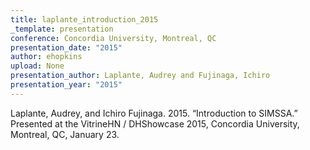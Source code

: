 ```yaml
---
title: laplante_introduction_2015
_template: presentation
conference: Concordia University, Montreal, QC
presentation_date: "2015"
author: ehopkins
upload: None
presentation_author: Laplante, Audrey and Fujinaga, Ichiro
presentation_year: "2015"
---
```

Laplante, Audrey, and Ichiro Fujinaga. 2015. “Introduction to SIMSSA.” Presented at the VitrineHN / DHShowcase 2015, Concordia University, Montreal, QC, January 23.